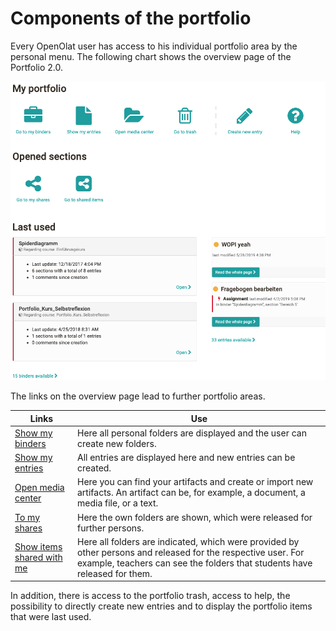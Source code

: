 # Components of the portfolio

Every OpenOlat user has access to his individual portfolio area by the
personal menu. The following chart shows the overview page of the Portfolio
2.0.

![portfolio_overview.png](assets/eP_Overview_EN.png)

  

The links on the overview page lead to further portfolio areas.

Links | Use
---|---
[Show my binders](My_portfolio_binders.md)|Here all personal folders are displayed and the user can create new folders.
[Show my entries](My_entries.md)|All entries are displayed here and new entries can be created.
[Open media center](Media_center.md)|Here you can find your artifacts and create or import new artifacts. An artifact can be, for example, a document, a media file, or a text.
[To my shares](Shared_by_me.md)|Here the own folders are shown, which were released for further persons.
[Show items shared with me](Shared_with_me.md)|Here all folders are indicated, which were provided by other persons and released for the respective user. For example, teachers can see the folders that students have released for them.

  

In addition, there is access to the portfolio trash, access to help, the
possibility to directly create new entries and to display the portfolio items
that were last used.

  

